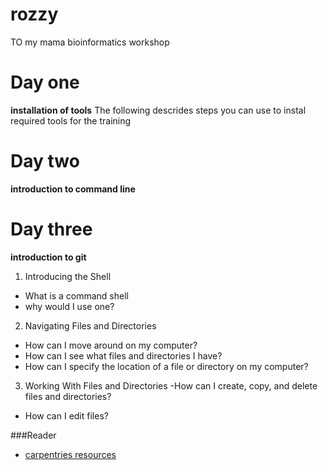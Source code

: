 # rozzy
TO  my mama bioinformatics workshop
# Day one
**installation of tools**
The following descrides steps you can use to instal required tools for the training
# Day two
**introduction to command line**
# Day three
**introduction to git**
1. Introducing the Shell
- What is a command shell 
- why would I use one?
2. Navigating Files and Directories
- How can I move around on my computer?
- How can I see what files and directories I have?
- How can I specify the location of a file or directory on my computer?
3. Working With Files and Directories
-How can I create, copy, and delete files and directories?
- How can I edit files?


###Reader
- [carpentries resources]( https://github.com/signup?source=login)
